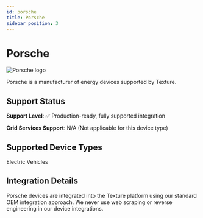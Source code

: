 ```yaml
---
id: porsche
title: Porsche
sidebar_position: 3
---
```


# Porsche

<div style={{ textAlign: 'center', margin: '20px 0' }}>
  <img 
    src="https://device.cms.texture.energy/logo/%20Porsche%20Vector%20Icon.svg" 
    alt="Porsche logo" 
    style={{ maxWidth: '200px', maxHeight: '150px' }}
  />
</div>

Porsche is a manufacturer of energy devices supported by Texture.



## Support Status

**Support Level**: ✅ Production-ready, fully supported integration

**Grid Services Support**: N/A (Not applicable for this device type)

## Supported Device Types

Electric Vehicles

## Integration Details

Porsche devices are integrated into the Texture platform using our standard OEM integration approach. We never use web scraping or reverse engineering in our device integrations.


